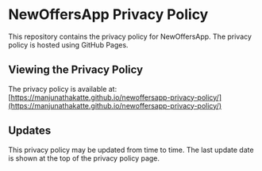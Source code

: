 # NewOffersApp Privacy Policy

This repository contains the privacy policy for NewOffersApp. The privacy policy is hosted using GitHub Pages.

## Viewing the Privacy Policy

The privacy policy is available at: [https://manjunathakatte.github.io/newoffersapp-privacy-policy/](https://manjunathakatte.github.io/newoffersapp-privacy-policy/)

## Updates

This privacy policy may be updated from time to time. The last update date is shown at the top of the privacy policy page. 